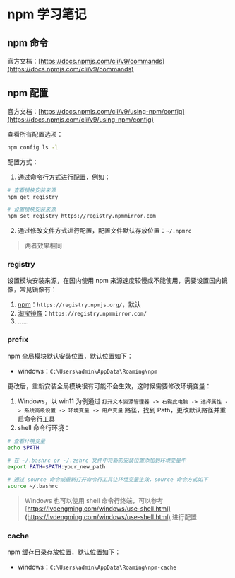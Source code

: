 # npm 学习笔记

## npm 命令

官方文档：[https://docs.npmjs.com/cli/v9/commands](https://docs.npmjs.com/cli/v9/commands)

## npm 配置

官方文档：[https://docs.npmjs.com/cli/v9/using-npm/config](https://docs.npmjs.com/cli/v9/using-npm/config)

查看所有配置选项：

```sh
npm config ls -l
```

配置方式：

1. 通过命令行方式进行配置，例如：

```sh
# 查看模块安装来源
npm get registry

# 设置模块安装来源
npm set registry https://registry.npmmirror.com
```

2. 通过修改文件方式进行配置，配置文件默认存放位置：`~/.npmrc`

> 两者效果相同

### registry

设置模块安装来源，在国内使用 npm 来源速度较慢或不能使用，需要设置国内镜像，常见镜像有：

1. [npm](https://www.npmjs.com/)：`https://registry.npmjs.org/`，默认
2. [淘宝镜像](https://npmmirror.com/)：`https://registry.npmmirror.com/`
3. ……

### prefix

npm 全局模块默认安装位置，默认位置如下：

-   windows：`C:\Users\admin\AppData\Roaming\npm`

更改后，重新安装全局模块很有可能不会生效，这时候需要修改环境变量：

1. Windows，以 win11 为例通过 `打开文本资源管理器 -> 右键此电脑 -> 选择属性 -> 系统高级设置 -> 环境变量 -> 用户变量` 路径，找到 Path，更改默认路径并重启命令行工具
2. shell 命令行环境：

```sh
# 查看环境变量
echo $PATH

# 在 ~/.bashrc or ~/.zshrc 文件中将新的安装位置添加到环境变量中
export PATH=$PATH:your_new_path

# 通过 source 命令或重新打开命令行工具让环境变量生效，source 命令方式如下
source ~/.bashrc
```

> Windows 也可以使用 shell 命令行终端，可以参考 [https://lvdengming.com/windows/use-shell.html](https://lvdengming.com/windows/use-shell.html) 进行配置

### cache

npm 缓存目录存放位置，默认位置如下：

-   windows：`C:\Users\admin\AppData\Roaming\npm-cache`
